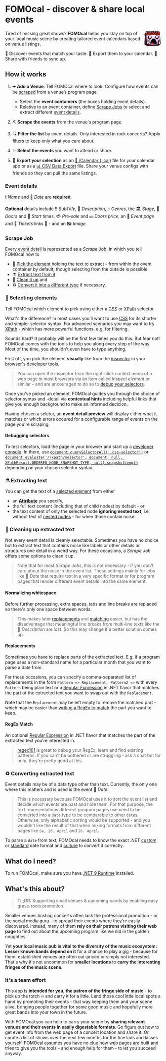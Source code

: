 # FOMOcal - discover & share local events

<img src="./Gui/Resources/AppIcon/appicon.svg" align="right" height="50"
    title="😱📅" />

Tired of missing great shows? **FOMOcal** helps you stay on top of your local music scene by creating tailored event calendars based on venue listings.

🎵 Discover events that match your taste.
📅 Export them to your calendar.
🤝 Share with friends to sync up.


## How it works

1. ➕ **Add a Venue**: Tell FOMOcal where to look! Configure how events can be
   [scraped](https://en.wikipedia.org/wiki/Web_scraping) from a venue’s program page.

   - Select the **event containers** (the boxes holding event details).
   - Relative to an event container, define [Scrape Jobs](#scrape-job) to select and extract different [event details](#event-details).

2. ⛏ **Scrape the events** from the venue's program page.

3. 🔍 **Filter the list** by event details. Only interested in rock concerts? Apply filters to keep only what you care about.

4. ✨ **Select the events** you want to attend or share.

5. 🥡 **Export your selection** as an [📆 iCalendar (.ical)](https://en.wikipedia.org/wiki/ICalendar) file for your calendar app or as a [📊 CSV Data Export](https://en.wikipedia.org/wiki/Comma-separated_values) file.
    Share your venue configs with friends so they can pull the same listings.

### Event details
❗ *Name* and 📆 *Date* are **required**.

**Optional** details include ‼ *SubTitle*, 📜 *Description*, 🎶 *Genres*,
the 🏛 *Stage*, 🚪 *Doors* and 🎼 *Start* times, 💳 *Pre-sale* and 💵 *Doors price*,
an 📰 *Event page* and 🎫 *Tickets* links 📡 - and an 🖼 *Image*.

### Scrape Job
Every [event detail](#event-details) is represented as a *Scrape Job*, in which you tell FOMOcal how to
- 🥢 [Pick the element](#-selecting-elements) holding the text to extract - from within the event container by default,
though selecting from the outside is possible
- ⚗ [Extract text from it](#-extracting-text)
- 🧹 [Clean it up](#-cleaning-up-extracted-text) and
- ♻ [Convert it into a different type](#-converting-extracted-text) if necessary.

### 🥢 Selecting elements
Tell FOMOcal which element to pick using either a [CSS](https://en.wikipedia.org/wiki/CSS#Selector)
or [XPath](https://en.wikipedia.org/wiki/XPath#Syntax_and_semantics_(XPath_1.0))
selector.

What's the difference? In most cases you'll want to use
[CSS](https://www.w3schools.com/css/css_selectors.asp) for its shorter and simpler selector syntax.
For advanced scenarios you may want to try [XPath](https://www.w3schools.com/xml/xpath_syntax.asp) -
which has more powerful functions, e.g. for filtering.

Sounds hard? It probably will be the first few times you do this.
But fear not! FOMOcal comes with the tools to help you along every step of the way.
Most of the time, you shouldn't even have to type anything.

First off, you pick the element **visually** like from the
[inspector](https://developer.mozilla.org/en-US/docs/Learn_web_development/Howto/Tools_and_setup/What_are_browser_developer_tools#the_inspector_dom_explorer_and_css_editor)
in your browser's developer tools.
> You can open the inspector from the right-click context menu of a web page in most browsers via
an item called *Inspect element* or similar - and are encouraged to do so to
[debug your selectors](#debugging-selectors).

Once you've picked an element, FOMOcal guides you through the choice of selector syntax and -detail
via **contextual hints** including helpful links that give you enough background to make an informed decicion.

Having chosen a selctor, an **event detail preview** will display either what it matches
or which errors occured for a configurable range of events on the page you're scraping.

#### Debugging selectors

To test selectors, load the page in your browser and start up a
[developer console](https://developer.mozilla.org/en-US/docs/Learn_web_development/Howto/Tools_and_setup/What_are_browser_developer_tools#the_javascript_console).
In there, use [`document.querySelectorAll('.css-selector')`](https://www.w3schools.com/jsref/met_document_queryselectorall.asp)
or [`document.evaluate('//xpath/selector', document, null, XPathResult.ORDERED_NODE_SNAPSHOT_TYPE, null).snapshotLength`](https://developer.mozilla.org/en-US/docs/Web/API/Document/evaluate)
depending on your chosen selector syntax.

### ⚗ Extracting text
You can get the text of a [selected element](#-selecting-elements) from either
- an [**Attribute**](https://en.wikipedia.org/wiki/HTML_attribute) you specify,
- the full text content (including that of child nodes) by default - or
- the text content of only the selected node **ignoring nested text**, i.e. without text of
  [nested nodes](https://en.wikipedia.org/wiki/Document_Object_Model#DOM_tree_structure) -
  for when those contain noise.

### 🧹 Cleaning up extracted text
Not every event detail is cleanly selectable.
Sometimes you have no choice but to extract text that contains noise like labels or other details
or structures one detail in a weird way.
For these occasions, a *Scrape Job* offers some options to clean it up.
> Note that for most *Scrape Jobs*, this is not necessary - if you don't care about the noise in the event list.
These settings mainly for jobs like 📆 *Date* that require text in a very specific format or for program pages that
render different event details into the same element.

#### Normalizing whitespace

Before further processing, extra spaces, tabs and line breaks are replaced so there's only one space between words.
> This makes later [replacements](#replacements) and [matching](#regex-match) easier, but has the disadvantage that meaningful line breaks from multi-line texts
like the 📜 *Description* are lost. So this may change if a better solution comes up.

#### Replacements
Sometimes you have to replace parts of the extracted text.
E.g. if a program page uses a non-standard name for a particular month that you want to parse a date from.

For these occasions, you can specify a comma-separated list of replacements in the form
`Pattern => Replacement, Pattern2 =>` with every `Pattern` being plain text or a
[Regular Expression](https://en.wikipedia.org/wiki/Regular_expression) in .NET flavor that matches the part of the extracted text
you want to swap out with the `Replacement`.

Note that the `Replacement` may be left empty to remove the matched part -
which may be easier than [writing a RegEx to match](#regex-match) the part you want to keep.

#### RegEx Match
An optional [Regular Expression](https://en.wikipedia.org/wiki/Regular_expression) in .NET flavor
that matches the part of the extracted text you're interested in.

> [regex101](https://regex101.com/) is great to debug your RegEx, learn and find existing patterns. If you can't be bothered or are struggling - ask a chat bot for help, they're pretty good at this.

### ♻ Converting extracted text
Event details may be of a data type other than text.
Currently, the only one where this matters and is used is the event 📆 *Date*.

> This is necessary because FOMOcal uses it to sort the event list and decide which events are past and hide them.
For that purpose, the text representations different program pages use need to be converted into a `date` type
to be comparable to other `date`s. Otherwise, only alphabetic sorting would be supported -
and you wouldn't like the result of that when mixing formats from different pages like `Sa, 26. April` and `26. April`.

To parse a `date` from text, FOMOcal needs to know the exact
.NET [custom](https://learn.microsoft.com/en-us/dotnet/standard/base-types/custom-date-and-time-format-strings)
or [standard](https://learn.microsoft.com/en-us/dotnet/standard/base-types/standard-date-and-time-format-strings)
date format and [culture](https://en.wikipedia.org/wiki/Language_code) to convert it correctly.


## What do I need?

To run FOMOcal, make sure you have [.NET 9 Runtime](https://dotnet.microsoft.com/en-us/download/dotnet/9.0/runtime) installed.


## What's this about?

> TL;DR: Supporting small venues & upcoming bands by enabling easy grass-roots promotion.

Smaller venues hosting concerts often lack the professional promotion - or the social media guru -
to spread their events where they're easily discovered.
Instead, many of them **rely on their patrons visiting their web page**
to find out about the upcoming program like we did in the golden noughties.

Yet **your local music pub is vital to the diversity of the music ecosystem:
Lesser known bands depend on it** for a chance to play a gig - because for them,
established venues are often out-priced or simply not interested.
That's why it's not uncommon for **smaller locations** to **carry the interesting fringes of the music scene**.

### It's a team effort

This app is **intended for you, the patron of the fringe side of music** - to pick up the torch 🔥 and carry it for a little.
Lend those cool little local spots a hand by promoting their events - that way keeping them and your scene alive,
bringing people together for some good music and hopefully more great bands into your town in the future.

With FOMOcal you can help to carry your scene by **sharing relevant venues and their events in easily digestable formats**.
Go figure out how to get event info from the web page of a concert location and share it.
Or curate a list of shows over the next few months for the fine lads and lasses yourself.
FOMOcal assumes you have no clue how web pages are built and tries to give you the tools -
and enough help for them - to let you succeed anyway.
